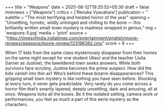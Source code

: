 +++
title = "Weapons"
date = 2025-08-12T19:25:52+05:30
draft = false
mreviews = ["Weapons"]
critics = ['Renuka Vyavahare']
publication = ''
subtitle = "The most terrifying and twisted horror of the year"
opening = "Unsettling, hynotic, wildly unhinged and chilling to the bone — this brilliantly written small-town mystery is madness wrapped in genius."
img = 'weapons-5.jpg'
media = 'print'
source = "https://timesofindia.indiatimes.com/entertainment/english/movie-reviews/weapons/movie-review/123196392.cms"
score = 8
+++

When 17 kids from the same class mysteriously disappear from their homes on the same night except for one student (Alex) and the teacher (Julia Garner as Justine), the bewildered town seeks answers. While both survivors face scrutiny, Justine becomes the prime suspect. How did the kids vanish into thin air! Who’s behind these bizarre disappearances? This gripping small town mystery is like nothing you have seen before. Shocking at every turn, it never gets predictable. Very rarely do you come across a horror film that’s smartly layered, deeply unsettling, dark and amusing, all at once. Weapons ticks all the boxes. Be it the isolated setting, camera work or performances, you feel as much a part of this eerie mystery as the characters.
